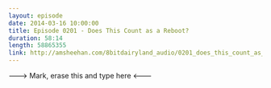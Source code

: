 ```yaml
---
layout: episode
date: 2014-03-16 10:00:00
title: Episode 0201 - Does This Count as a Reboot?
duration: 58:14
length: 58865355
link: http://amsheehan.com/8bitdairyland_audio/0201_does_this_count_as_a_reboot.mp3
---
```


---> Mark, erase this and type here <---
